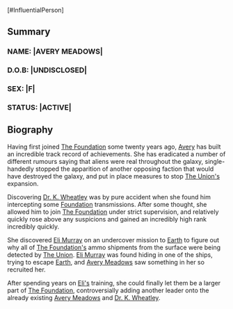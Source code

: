 [#InfluentialPerson]

## Summary

### NAME: |AVERY MEADOWS|
### D.O.B: |UNDISCLOSED|
### SEX: |F|
### STATUS: |ACTIVE|

## Biography

Having first joined [The Foundation](../Factions/The%20Foundation.md) some twenty years ago, [Avery](Avery%20Meadows.md) has built an incredible track record of achievements. She has eradicated a number of different rumours saying that aliens were real throughout the galaxy, single-handedly stopped the apparition of another opposing faction that would have destroyed the galaxy, and put in place measures to stop [The Union's](../Factions/The%20Union.md) expansion.

Discovering [Dr. K. Wheatley](Dr.%20K.%20Wheatley.md) was by pure accident when she found him intercepting some [Foundation](../Factions/The%20Foundation.md) transmissions. After some thought, she allowed him to join [The Foundation](../Factions/The%20Foundation.md) under strict supervision, and relatively quickly rose above any suspicions and gained an incredibly high rank incredibly quickly.

She discovered [Eli Murray](Eli%20Murray.md) on an undercover mission to [Earth](../Planets/Earth.md) to figure out why all of [The Foundation's](../Factions/The%20Foundation.md) ammo shipments from the surface were being detected by [The Union](../Factions/The%20Union.md). [Eli Murray](Eli%20Murray.md) was found hiding in one of the ships, trying to escape [Earth](../Planets/Earth.md), and [Avery Meadows](Avery%20Meadows.md) saw something in her so recruited her.

After spending years on [Eli's](Eli%20Murray.md) training, she could finally let them be a larger part of [The Foundation](../Factions/The%20Foundation.md), controversially adding another leader onto the already existing [Avery Meadows](Avery%20Meadows.md) and [Dr. K. Wheatley](Dr.%20K.%20Wheatley.md).